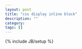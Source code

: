 ```yaml
---
layout: post
title: "css display inline block"
description: ""
category: 
tags: []
---
```

{% include JB/setup %}
